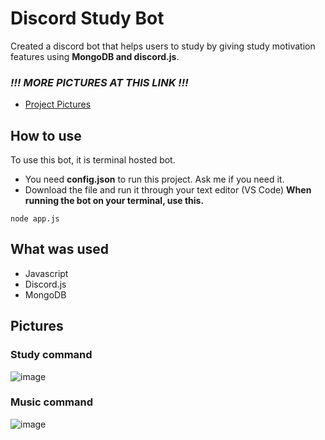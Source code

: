 # Discord Study Bot

Created a discord bot that helps users to study by giving study motivation features using **MongoDB and discord.js**.

### ***!!! MORE PICTURES AT THIS LINK !!!***
- [Project Pictures](https://flic.kr/s/aHsmWrZ9Jg)


## How to use
To use this bot, it is terminal hosted bot.
- You need **config.json** to run this project. Ask me if you need it.
- Download the file and run it through your text editor (VS Code)
**When running the bot on your terminal, use this.**

```
node app.js
```

## What was used
- Javascript
- Discord.js
- MongoDB

## Pictures

### Study command

![image](https://user-images.githubusercontent.com/77949696/129763423-e1f963be-abb0-47f9-9e26-21317ff84881.png)

### Music command

![image](https://user-images.githubusercontent.com/77949696/129763354-593a36d8-64ad-473b-832a-2c802d6b48a1.png)

